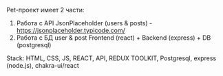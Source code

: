 Pet-проект имеет 2 части:
1. Работа с API JsonPlaceholder (users & posts) - https://jsonplaceholder.typicode.com/
2. Работа с БД user & post
Frontend (react) + Backend (express) + DB (postgresql)

Stack: HTML, CSS, JS, REACT, API, REDUX TOOLKIT, Postgresql, express (node.js), chakra-ui/react
